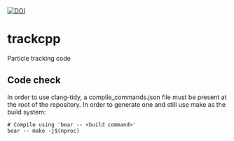 [![DOI](https://zenodo.org/badge/33890374.svg)](https://zenodo.org/doi/10.5281/zenodo.6412032)

# trackcpp

Particle tracking code

## Code check

In order to use clang-tidy, a compile_commands.json file must be present at the root of the repository.
In order to generate one and still use make as the build system:

```command
# Compile using 'bear -- <build command>'
bear -- make -j$(nproc)
```
